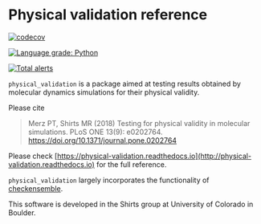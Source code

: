 Physical validation reference
=============================

[![codecov](https://codecov.io/gh/shirtsgroup/physical_validation/branch/master/graph/badge.svg)](https://codecov.io/gh/shirtsgroup/physical_validation)

[![Language grade: Python](https://img.shields.io/lgtm/grade/python/g/shirtsgroup/physical_validation.svg?logo=lgtm&logoWidth=18)](https://lgtm.com/projects/g/shirtsgroup/physical_validation/context:python)

[![Total alerts](https://img.shields.io/lgtm/alerts/g/shirtsgroup/physical_validation.svg?logo=lgtm&logoWidth=18)](https://lgtm.com/projects/g/shirtsgroup/physical_validation/alerts/)



`physical_validation` is a package aimed at testing results obtained
by molecular dynamics simulations for their physical validity.

Please cite 
> Merz PT, Shirts MR (2018) Testing for physical validity in molecular simulations. PLoS ONE 13(9): e0202764. https://doi.org/10.1371/journal.pone.0202764

Please check
[https://physical-validation.readthedocs.io](http://physical-validation.readthedocs.io)
for the full reference.

`physical_validation` largely incorporates the functionality of
[checkensemble](https://github.com/shirtsgroup/checkensemble).

This software is developed in the Shirts group at University of 
Colorado in Boulder.
